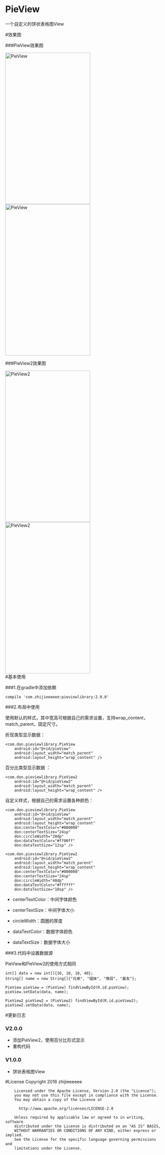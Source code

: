 # PieView
一个自定义的饼状表格图View

#效果图

###PieView效果图
<div>
<img src="https://github.com/zhijieeeeee/PieView/blob/master/screenshot/pre1.png" width = "270" height = "480" alt="PieView" />
<img src="https://github.com/zhijieeeeee/PieView/blob/master/screenshot/pre2.png" width = "270" height = "480" alt="PieView" />
</div>

###PieView2效果图
<div>
<img src="https://github.com/zhijieeeeee/PieView/blob/master/screenshot/pieview2_pre1.png" width = "270" height = "480" alt="PieView2" />
<img src="https://github.com/zhijieeeeee/PieView/blob/master/screenshot/pieview2_pre2.png" width = "270" height = "480" alt="PieView2" />
</div>
#基本使用

###1.在gradle中添加依赖
	
	compile 'com.zhijieeeeee:pieviewlibrary:2.0.0'

###2.布局中使用

使用默认的样式，其中宽高可根据自己的需求设置，支持wrap\_content，match\_parent，固定尺寸。


折现类型显示数据：

	<com.don.pieviewlibrary.PieView
        android:id="@+id/pieView"
        android:layout_width="match_parent"
        android:layout_height="wrap_content" />

百分比类型显示数据	：

	<com.don.pieviewlibrary.PieView2
        android:id="@+id/pieView2"
        android:layout_width="match_parent"
        android:layout_height="wrap_content" />

自定义样式，根据自己的需求设置各种颜色：
	
	<com.don.pieviewlibrary.PieView
        android:id="@+id/pieView"
        android:layout_width="match_parent"
        android:layout_height="wrap_content"
        don:centerTextColor="#000000"
        don:centerTextSize="24sp"
        don:circleWidth="20dp"
        don:dataTextColor="#ff00ff"
        don:dataTextSize="12sp" />

	<com.don.pieviewlibrary.PieView2
        android:id="@+id/pieView2"
        android:layout_width="match_parent"
        android:layout_height="wrap_content"
        don:centerTextColor="#000000"
        don:centerTextSize="24sp"
        don:circleWidth="40dp"
        don:dataTextColor="#ffffff"
        don:dataTextSize="10sp" />


* centerTextColor：中间字体颜色

* centerTextSize：中间字体大小

* circleWidth：圆圈的厚度

* dataTextColor：数据字体颜色

* dataTextSize：数据字体大小

###3.代码中设置数据源

PieView和PieView2的使用方式相同

	int[] data = new int[]{10, 10, 10, 40};
    String[] name = new String[]{"兄弟", "姐妹", "情侣", "基友"};

    PieView pieView = (PieView) findViewById(R.id.pieView);
    pieView.setData(data, name);

	PieView2 pieView2 = (PieView2) findViewById(R.id.pieView2);
    pieView2.setData(data, name);

#更新日志

### V2.0.0
* 添加PieView2，使用百分比形式显示
* 重构代码

### V1.0.0
* 饼状表格图View


#License
        Copyright 2016 zhijieeeeee

        Licensed under the Apache License, Version 2.0 (the "License");
        you may not use this file except in compliance with the License.
        You may obtain a copy of the License at

          http://www.apache.org/licenses/LICENSE-2.0

        Unless required by applicable law or agreed to in writing, software
        distributed under the License is distributed on an "AS IS" BASIS,
        WITHOUT WARRANTIES OR CONDITIONS OF ANY KIND, either express or implied.
        See the License for the specific language governing permissions and
        limitations under the License.
